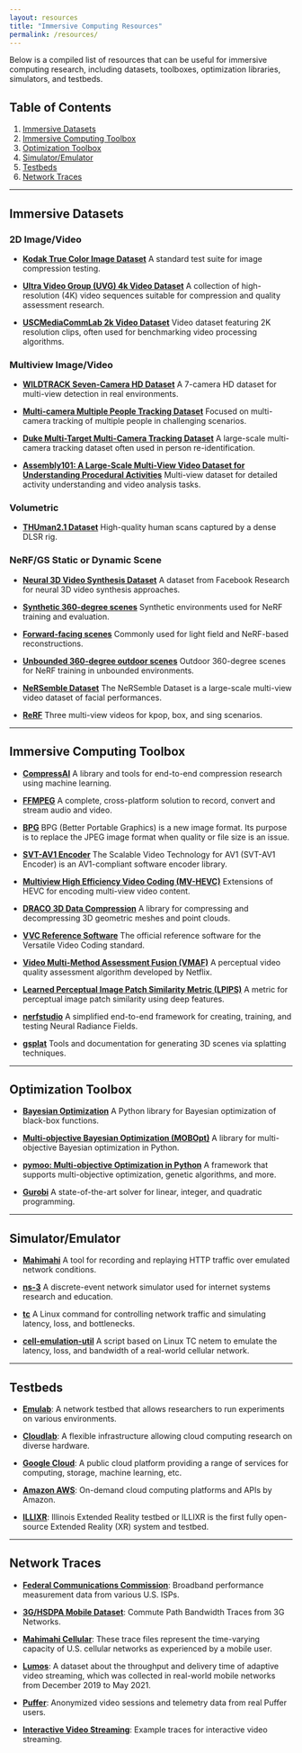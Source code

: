 ```yaml
---
layout: resources
title: "Immersive Computing Resources"
permalink: /resources/
---
```


Below is a compiled list of resources that can be useful for immersive computing research, including datasets, toolboxes, optimization libraries, simulators, and testbeds.

## Table of Contents
1. [Immersive Datasets](#immersive-datasets)
2. [Immersive Computing Toolbox](#immersive-computing-toolbox)
3. [Optimization Toolbox](#optimization-toolbox)
4. [Simulator/Emulator](#simulatoremulator)
5. [Testbeds](#testbeds)
6. [Network Traces](#network-traces)

---

## Immersive Datasets

### 2D Image/Video
- **<a href="https://r0k.us/graphics/kodak/">Kodak True Color Image Dataset</a>** A standard test suite for image compression testing.

- **<a href="https://ultravideo.fi/dataset.html">Ultra Video Group (UVG) 4k Video Dataset</a>**  A collection of high-resolution (4K) video sequences suitable for compression and quality assessment research.

- **<a href="https://mcl.usc.edu/mcl-jcv-dataset/">USCMediaCommLab 2k Video Dataset</a>**  Video dataset featuring 2K resolution clips, often used for benchmarking video processing algorithms.

### Multiview Image/Video
- **<a href="https://www.epfl.ch/labs/cvlab/data/data-wildtrack/">WILDTRACK Seven-Camera HD Dataset</a>**  A 7-camera HD dataset for multi-view detection in real environments.

- **<a href="https://iccv2021-mmp.github.io/">Multi-camera Multiple People Tracking Dataset</a>**  Focused on multi-camera tracking of multiple people in challenging scenarios.

- **<a href="https://exposing.ai/duke_mtmc/">Duke Multi-Target Multi-Camera Tracking Dataset</a>**  A large-scale multi-camera tracking dataset often used in person re-identification.

- **<a href="https://assembly-101.github.io">Assembly101: A Large-Scale Multi-View Video Dataset for Understanding Procedural Activities</a>**  Multi-view dataset for detailed activity understanding and video analysis tasks.

### Volumetric
- **<a href="https://github.com/ytrock/THuman2.0-Dataset">THUman2.1 Dataset</a>**  High-quality human scans captured by a dense DLSR rig.


### NeRF/GS Static or Dynamic Scene
- **<a href="https://github.com/facebookresearch/Neural_3D_Video">Neural 3D Video Synthesis Dataset</a>**  A dataset from Facebook Research for neural 3D video synthesis approaches.

- **<a href="https://www.matthewtancik.com/nerf">Synthetic 360-degree scenes</a>**  Synthetic environments used for NeRF training and evaluation.

- **<a href="https://github.com/Fyusion/LLFF">Forward-facing scenes</a>**  Commonly used for light field and NeRF-based reconstructions.

- **<a href="https://jonbarron.info/mipnerf360/">Unbounded 360-degree outdoor scenes</a>**  Outdoor 360-degree scenes for NeRF training in unbounded environments.

- **<a href="https://github.com/tobias-kirschstein/nersemble-data">NeRSemble Dataset</a>**  The NeRSemble Dataset is a large-scale multi-view video dataset of facial performances.

- **<a href="https://github.com/aoliao12138/ReRF_Dataset">ReRF</a>**  Three multi-view videos for kpop, box, and sing scenarios.


---

## Immersive Computing Toolbox
- **<a href="https://interdigitalinc.github.io/CompressAI/">CompressAI</a>**  A library and tools for end-to-end compression research using machine learning.

- **<a href="https://www.ffmpeg.org/">FFMPEG</a>**  A complete, cross-platform solution to record, convert and stream audio and video.

- **<a href="https://bellard.org/bpg/">BPG</a>**  BPG (Better Portable Graphics) is a new image format. Its purpose is to replace the JPEG image format when quality or file size is an issue.

- **<a href="https://gitlab.com/AOMediaCodec/SVT-AV1">SVT-AV1 Encoder</a>**  The Scalable Video Technology for AV1 (SVT-AV1 Encoder) is an AV1-compliant software encoder library.

- **<a href="http://hevc.info/mvhevc">Multiview High Efficiency Video Coding (MV-HEVC)</a>**  Extensions of HEVC for encoding multi-view video content.

- **<a href="https://github.com/google/draco">DRACO 3D Data Compression</a>**  A library for compressing and decompressing 3D geometric meshes and point clouds.

- **<a href="https://vcgit.hhi.fraunhofer.de/jvet/VVCSoftware_VTM">VVC Reference Software</a>**  The official reference software for the Versatile Video Coding standard.

- **<a href="https://github.com/Netflix/vmaf">Video Multi-Method Assessment Fusion (VMAF)</a>**  A perceptual video quality assessment algorithm developed by Netflix.

- **<a href="https://github.com/richzhang/PerceptualSimilarity">Learned Perceptual Image Patch Similarity Metric (LPIPS)</a>**  A metric for perceptual image patch similarity using deep features.

- **<a href="https://docs.nerf.studio/">nerfstudio</a>**  A simplified end-to-end framework for creating, training, and testing Neural Radiance Fields.

- **<a href="https://docs.gsplat.studio/main/">gsplat</a>**  Tools and documentation for generating 3D scenes via splatting techniques.

---

## Optimization Toolbox
- **<a href="https://github.com/bayesian-optimization/BayesianOptimization">Bayesian Optimization</a>**  A Python library for Bayesian optimization of black-box functions.

- **<a href="https://github.com/ppgaluzio/MOBOpt">Multi-objective Bayesian Optimization (MOBOpt)</a>**  A library for multi-objective Bayesian optimization in Python.

- **<a href="https://pymoo.org/">pymoo: Multi-objective Optimization in Python</a>**  A framework that supports multi-objective optimization, genetic algorithms, and more.

- **<a href="https://www.gurobi.com/">Gurobi</a>**  A state-of-the-art solver for linear, integer, and quadratic programming.

---

## Simulator/Emulator
- **<a href="http://mahimahi.mit.edu/">Mahimahi</a>**  A tool for recording and replaying HTTP traffic over emulated network conditions.

- **<a href="https://www.nsnam.org/">ns-3</a>**  A discrete-event network simulator used for internet systems research and education.

- **<a href="https://man7.org/linux/man-pages/man8/tc.8.html">tc</a>**  A Linux command for controlling network traffic and simulating latency, loss, and bottlenecks.

- **<a href="https://github.com/akamai/cell-emulation-util?tab=readme-ov-file">cell-emulation-util</a>**  A script based on Linux TC netem to emulate the latency, loss, and bandwidth of a real-world cellular network.

---

## Testbeds
- **<a href="https://www.emulab.net/portal/frontpage.php">Emulab</a>**:  A network testbed that allows researchers to run experiments on various environments.

- **<a href="https://www.cloudlab.us/">Cloudlab</a>**:  A flexible infrastructure allowing cloud computing research on diverse hardware.

- **<a href="https://console.cloud.google.com/">Google Cloud</a>**:  A public cloud platform providing a range of services for computing, storage, machine learning, etc.

- **<a href="https://aws.amazon.com/">Amazon AWS</a>**:  On-demand cloud computing platforms and APIs by Amazon.

- **<a href="https://github.com/ILLIXR/ILLIXR">ILLIXR</a>**:  Illinois Extended Reality testbed or ILLIXR is the first fully open-source Extended Reality (XR) system and testbed.

---

## Network Traces
- **<a href="https://www.fcc.gov/reports-research/reports/measuring-broadband-america">Federal Communications Commission</a>**: Broadband performance measurement data from various U.S. ISPs.

- **<a href="https://qualinet.github.io/databases/commute_path_bandwidth_traces_from_3g_networks/">3G/HSDPA Mobile Dataset</a>**: Commute Path Bandwidth Traces from 3G Networks.

- **<a href="https://github.com/ravinet/mahimahi/tree/master/traces">Mahimahi Cellular</a>**: These trace files represent the time-varying capacity of U.S. cellular networks as experienced by a mobile user.

- **<a href="https://github.com/GreenLv/Lumos">Lumos</a>**: A dataset about the throughput and delivery time of adaptive video streaming, which was collected in real-world mobile networks from December 2019 to May 2021.

- **<a href="https://puffer.stanford.edu/data-description/">Puffer</a>**: Anonymized video sessions and telemetry data from real Puffer users.

- **<a href="https://github.com/hkust-spark/ns3-sparkrtc/blob/f7025dffd2f3ef1bfeeb6c142601833ca98cec4d/examples/sample.tr">Interactive Video Streaming</a>**:  Example traces for interactive video streaming.
